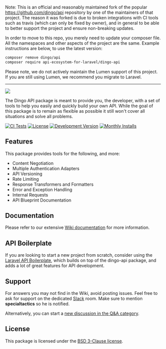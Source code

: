 Note: This is an official and reasonably maintained fork of the popular https://github.com/dingo/api repository by one of the maintainers of that project. The reason it was forked is due to broken integrations with CI tools such as travis (which can only be fixed by owner), and in general to be able to better support the project and ensure non-breaking updates.

In order to move to this repo, you merely need to update your composer file. All the namespaces and other aspects of the project are the same. Example instructions are below, to use the latest version:

```bash
composer remove dingo/api
composer require api-ecosystem-for-laravel/dingo-api
```

Please note, we do not actively maintain the Lumen support of this project. If you are still using Lumen, we recommend you migrate to Laravel.

---

![](https://cloud.githubusercontent.com/assets/829059/9216039/82be51cc-40f6-11e5-88f5-f0cbd07bcc39.png)

The Dingo API package is meant to provide you, the developer, with a set of tools to help you easily and quickly build your own API. While the goal of this package is to remain as flexible as possible it still won't cover all situations and solve all problems.

[![CI Tests](https://github.com/api-ecosystem-for-laravel/dingo-api/actions/workflows/ci.yml/badge.svg?branch=master)](https://github.com/api-ecosystem-for-laravel/dingo-api/actions)
[![License](https://img.shields.io/packagist/l/api-ecosystem-for-laravel/dingo-api.svg?style=flat-square)](LICENSE)
[![Development Version](https://img.shields.io/packagist/vpre/api-ecosystem-for-laravel/dingo-api.svg?style=flat-square)](https://packagist.org/packages/api-ecosystem-for-laravel/dingo-api)
[![Monthly Installs](https://img.shields.io/packagist/dm/api-ecosystem-for-laravel/dingo-api.svg?style=flat-square)](https://packagist.org/packages/api-ecosystem-for-laravel/dingo-api)

## Features

This package provides tools for the following, and more:

- Content Negotiation
- Multiple Authentication Adapters
- API Versioning
- Rate Limiting
- Response Transformers and Formatters
- Error and Exception Handling
- Internal Requests
- API Blueprint Documentation

## Documentation

Please refer to our extensive [Wiki documentation](https://github.com/api-ecosystem-for-laravel/dingo-api/wiki) for more information.

## API Boilerplate

If you are looking to start a new project from scratch, consider using the [Laravel API Boilerplate](https://github.com/specialtactics/laravel-api-boilerplate), which builds on top of the dingo-api package, and adds a lot of great features for API development.

## Support

For answers you may not find in the Wiki, avoid posting issues. Feel free to ask for support on the dedicated [Slack](https://larachat.slack.com/messages/api/) room. Make sure to mention **specialtactics** so he is notified.

Alternatively, you can start a [new discussion in the Q&A category](https://github.com/api-ecosystem-for-laravel/dingo-api/discussions/categories/q-a).

## License

This package is licensed under the [BSD 3-Clause license](http://opensource.org/licenses/BSD-3-Clause).
